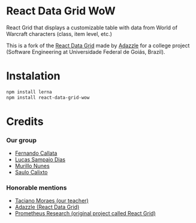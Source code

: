 # React Data Grid WoW

React Grid that displays a customizable table with data from World of Warcraft characters (class, item level, etc.)

This is a fork of the [React Data Grid](https://github.com/adazzle/react-data-grid) made by [Adazzle](https://github.com/adazzle/react-data-grid) for a college project (Software Engineering at Universidade Federal de Goiás, Brazil).

# Instalation 
```sh
npm install lerna
npm install react-data-grid-wow
```

# Credits
### Our group
* [Fernando Callata](https://github.com/fernandohre)
* [Lucas Sampaio Dias](https://github.com/sampaiodias)
* [Murillo Nunes](https://github.com/murillonunes)
* [Saulo Calixto](https://github.com/saulocalixto)

### Honorable mentions
* [Taciano Moraes (our teacher)](https://github.com/tacianomm)
* [Adazzle (React Data Grid)](https://github.com/adazzle/react-data-grid)
* [Prometheus Research (original project called React Grid)](https://github.com/prometheusresearch/react-grid)
